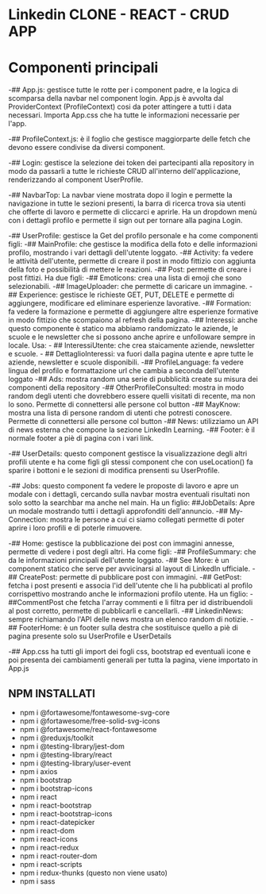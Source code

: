 # Linkedin CLONE - REACT - CRUD APP

# Componenti principali

-## App.js: gestisce tutte le rotte per i component padre, e la logica di scomparsa della navbar nel component login. 
    App.js è avvolta dal ProviderContext (ProfileContext) cosi da poter attingere a tutti i data necessari.
    Importa App.css che ha tutte le informazioni necessarie per l'app.

-## ProfileContext.js: è il foglio che gestisce maggiorparte delle fetch che devono essere condivise da diversi component.

-## Login: gestisce la selezione dei token dei partecipanti alla repository in modo da passarli a tutte le richieste CRUD all'interno dell'applicazione, renderizzando al component UserProfile.

-## NavbarTop: La navbar viene mostrata dopo il login e permette la navigazione in tutte le sezioni presenti, la barra di ricerca trova sia utenti che offerte di lavoro e permette di cliccarci e aprirle. 
    Ha un dropdown menù con i dettagli profilo e permette il sign out per tornare alla pagina Login.

-## UserProfile: gestisce la Get del profilo personale e ha come componenti figli:
       -## MainProfile: che gestisce la modifica della foto e delle informazioni profilo, mostrando i vari dettagli dell'utente loggato.
       -## Activity: fa vedere le attività dell'utente, permette di creare il post in modo fittizio con aggiunta della foto e possibilità di mettere le reazioni.
              -## Post: permette di creare i post fittizi.
                        Ha due figli:  -## Emoticons: crea una lista di emoji che sono selezionabili.
						               -## ImageUploader: che permette di caricare un immagine.
       -## Experience: gestisce le richieste GET, PUT, DELETE e permette di aggiungere, modificare ed eliminare esperienze lavorative.
       -## Formation: fa vedere la formazione e permette di aggiungere altre esperienze formative in modo fittizio che scompaiono al refresh della pagina.
       -## Interessi: anche questo componente è statico ma abbiamo randomizzato le aziende, le scuole e le newsletter che si possono anche aprire e unfolloware sempre in locale.
	                Usa: - ## InteressiUtente: che crea staicamente aziende, newsletter e scuole.
				         - ## DettaglioInteressi: va fuori dalla pagina utente e apre tutte le aziende, newsletter e scuole disponibili.
       -## ProfileLanguage: fa vedere lingua del profilo e formattazione url che cambia a seconda dell'utente loggato
       -## Ads: mostra random una serie di pubblicità create su misura dei componenti della repository
       -## OtherProfileConsulted: mostra in modo random degli utenti che dovrebbero essere quelli visitati di recente, ma non lo sono. Permette di connettersi alle persone col button
       -## MayKnow: mostra una lista di persone random di utenti che potresti conoscere.  Permette di connettersi alle persone col button
       -## News: utilizziamo un API di news esterna che compone la sezione LinkedIn Learning.
       -## Footer: è il normale footer a piè di pagina con i vari link.

-## UserDetails: questo component gestisce la visualizzazione degli altri profili utente e ha come figli gli stessi component che con useLocation() fa sparire i bottoni e le sezioni di modifica prensenti su UserProfile.

-## Jobs: questo component fa vedere le proposte di lavoro e apre un modale con i dettagli, cercando sulla navbar mostra eventuali risultati non solo sotto la searchbar ma anche nel main.
         Ha un figlio: ##JobDetails: Apre un modale mostrando tutti i dettagli approfonditi dell'annuncio.
-## My-Connection: mostra le persone a cui ci siamo collegati permette di poter aprire i loro profili e di poterle rimuovere.

-## Home: gestisce la pubblicazione dei post con immagini annesse, permette di vedere i post degli altri. Ha come figli: 
       -## ProfileSummary: che da le informazioni principali dell'utente loggato.
       -## See More: è un component statico che serve per avvicinarsi al layout di LinkedIn ufficiale.
       -## CreatePost: permette di pubblicare post con immagini.
       -## GetPost: fetcha i post presenti e associa l'id dell'utente che li ha pubblicati al profilo corrispettivo mostrando anche le informazioni profilo utente.
                 Ha un figlio:   -##CommentPost che fetcha l'array commenti e li filtra per id distribuendoli al post corretto, permette di pubblicarli e cancellarli.
       -## LinkedinNews: sempre richiamando l'API delle news mostra un elenco random di notizie.
       -## FooterHome: è un footer sulla destra che sostituisce quello a piè di pagina presente solo su UserProfile e UserDetails

-## App.css ha tutti gli import dei fogli css, bootstrap ed eventuali icone e poi presenta dei cambiamenti generali per tutta la pagina, viene importato in App.js      

## NPM INSTALLATI 
- npm i @fortawesome/fontawesome-svg-core
- npm i @fortawesome/free-solid-svg-icons
- npm i @fortawesome/react-fontawesome
- npm i @reduxjs/toolkit
- npm i @testing-library/jest-dom
- npm i @testing-library/react
- npm i @testing-library/user-event
- npm i axios
- npm i bootstrap
- npm i bootstrap-icons
- npm i react
- npm i react-bootstrap
- npm i react-bootstrap-icons
- npm i react-datepicker
- npm i react-dom
- npm i react-icons
- npm i react-redux
- npm i react-router-dom
- npm i react-scripts
- npm i redux-thunks (questo non viene usato)
- npm i sass
